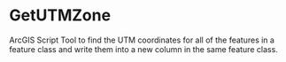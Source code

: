 # GetUTMZone
ArcGIS Script Tool to find the UTM coordinates for all of the features in a feature class and write them into a new column in the same feature class.
